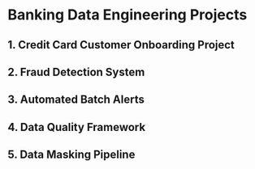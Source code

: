 # Banking Data Engineering Projects
## 1. Credit Card Customer Onboarding Project
## 2. Fraud Detection System
## 3. Automated Batch Alerts
## 4. Data Quality Framework
## 5. Data Masking Pipeline
